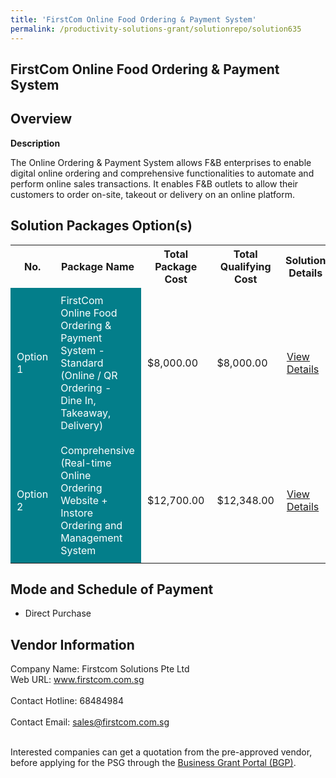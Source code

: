 ```yaml
---
title: 'FirstCom Online Food Ordering & Payment System'
permalink: /productivity-solutions-grant/solutionrepo/solution635
---
```


## FirstCom Online Food Ordering & Payment System

## Overview

**Description**

The Online Ordering & Payment System allows F&B enterprises to enable digital online ordering and comprehensive functionalities to automate and perform online sales transactions. It enables F&B outlets to allow their customers to order on-site, takeout or delivery on an online platform.

## Solution Packages Option(s)

<table>
<tr>
<th><b>No.</b></th>
<th><b>Package Name</b></th>
<th><b>Total Package Cost</b></th>
<th><b>Total Qualifying Cost</b></th>
<th><b>Solution Details</b></th>
</tr>
<tr>
<td style='padding: 10px; background-color: #037E8A; color: #FFFFFF;'>Option 1</td>
<td style='padding: 10px; background-color: #037E8A; color: #FFFFFF;'>FirstCom Online Food Ordering & Payment System - Standard (Online / QR Ordering - Dine In, Takeaway, Delivery)</td>
<td style='padding: 10px;'>$8,000.00</td>
<td style='padding: 10px;'>$8,000.00</td>
<td style='padding: 10px;'><a href='/images/psg/firstcom_Desensitised_Annex_3_30_June_2022.pdf' target='_blank'>View Details</a></td>
</tr>
<tr>
<td style='padding: 10px; background-color: #037E8A; color: #FFFFFF;'>Option 2</td>
<td style='padding: 10px; background-color: #037E8A; color: #FFFFFF;'>Comprehensive (Real-time Online Ordering Website + Instore Ordering and Management System</td>
<td style='padding: 10px;'>$12,700.00</td>
<td style='padding: 10px;'>$12,348.00</td>
<td style='padding: 10px;'><a href='/images/psg/Desensitised_First_Annex3_CR_wef02Feb23.pdf' target='_blank'>View Details</a></td>
</tr>
</table>

## Mode and Schedule of Payment

 - Direct Purchase

## Vendor Information

 Company Name: Firstcom Solutions Pte Ltd<br>Web URL: www.firstcom.com.sg <br><br>Contact Hotline: 68484984 <br><br>Contact Email: sales@firstcom.com.sg <br><br>

Interested companies can get a quotation from the pre-approved vendor, before applying for the PSG through the <a href='https://www.businessgrants.gov.sg/' target='_blank' rel='noopener'>Business Grant Portal (BGP)</a>.

<script src="/jquery/resize-tables.js"></script>
